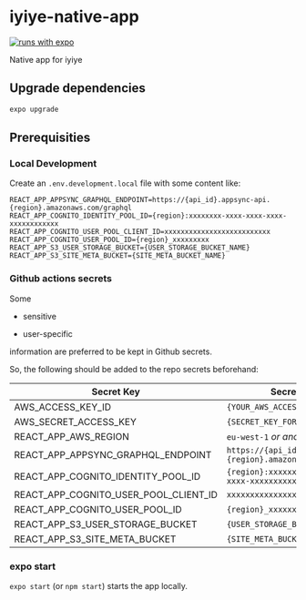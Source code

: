 # iyiye-native-app

[![runs with expo](https://img.shields.io/badge/Runs%20with%20Expo-4630EB.svg?style=flat-square&logo=EXPO&labelColor=f3f3f3&logoColor=000)](https://expo.io/)

Native app for iyiye

## Upgrade dependencies

```bash
expo upgrade
```

## Prerequisities

### Local Development

Create an `.env.development.local` file with some content like:

```env
REACT_APP_APPSYNC_GRAPHQL_ENDPOINT=https://{api_id}.appsync-api.{region}.amazonaws.com/graphql
REACT_APP_COGNITO_IDENTITY_POOL_ID={region}:xxxxxxxx-xxxx-xxxx-xxxx-xxxxxxxxxxxx
REACT_APP_COGNITO_USER_POOL_CLIENT_ID=xxxxxxxxxxxxxxxxxxxxxxxxxx
REACT_APP_COGNITO_USER_POOL_ID={region}_xxxxxxxxx
REACT_APP_S3_USER_STORAGE_BUCKET={USER_STORAGE_BUCKET_NAME}
REACT_APP_S3_SITE_META_BUCKET={SITE_META_BUCKET_NAME}
```

### Github actions secrets

Some

- sensitive

- user-specific

information are preferred to be kept in Github secrets.

So, the following should be added to the repo secrets beforehand:

| **Secret Key**                        | **Secret Value**                                              |
| ------------------------------------- | ------------------------------------------------------------- |
| AWS_ACCESS_KEY_ID                     | `{YOUR_AWS_ACCESS_KEY_ID}`                                    |
| AWS_SECRET_ACCESS_KEY                 | `{SECRET_KEY_FOR_THE_ACCESS_KEY}`                             |
| REACT_APP_AWS_REGION                  | `eu-west-1` _or another region_                               |
| REACT_APP_APPSYNC_GRAPHQL_ENDPOINT    | `https://{api_id}.appsync-api.{region}.amazonaws.com/graphql` |
| REACT_APP_COGNITO_IDENTITY_POOL_ID    | `{region}:xxxxxxxx-xxxx-xxxx-xxxx-xxxxxxxxxxxx`               |
| REACT_APP_COGNITO_USER_POOL_CLIENT_ID | `xxxxxxxxxxxxxxxxxxxxxxxxxx`                                  |
| REACT_APP_COGNITO_USER_POOL_ID        | `{region}_xxxxxxxxx`                                          |
| REACT_APP_S3_USER_STORAGE_BUCKET      | `{USER_STORAGE_BUCKET_NAME}`                                  |
| REACT_APP_S3_SITE_META_BUCKET         | `{SITE_META_BUCKET_NAME}`                                     |

### expo start

`expo start` (or `npm start`) starts the app locally.
